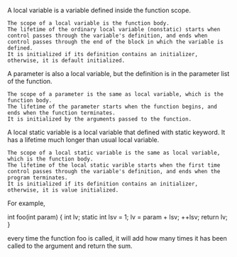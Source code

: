 

A local variable is a variable defined inside the function scope.

    The scope of a local variable is the function body.
    The lifetime of the ordinary local variable (nonstatic) starts when control passes through the variable's definition, and ends when control passes through the end of the block in which the variable is defined.
    It is initialized if its definition contains an initializer, otherwise, it is default initialized.

A parameter is also a local variable, but the definition is in the parameter list of the function.

    The scope of a parameter is the same as local variable, which is the function body.
    The lifetime of the parameter starts when the function begins, and ends when the function terminates.
    It is initialized by the arguments passed to the function.

A local static variable is a local variable that defined with static keyword. It has a lifetime much longer than usual local variable.

    The scope of a local static variable is the same as local variable, which is the function body.
    The lifetime of the local static varible starts when the first time control passes through the variable's definition, and ends when the program terminates.
    It is initialized if its definition contains an initializer, otherwise, it is value initialized.

For example,

int foo(int param) {
  int lv;
  static int lsv = 1;
  lv = param + lsv;
  ++lsv;
  return lv;
}

every time the function foo is called, it will add how many times it has been called to the argument and return the sum.
